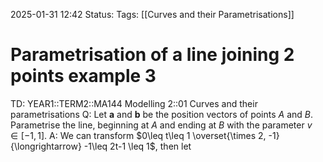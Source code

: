 2025-01-31 12:42
Status: 
Tags: [[Curves and their Parametrisations]]
# Parametrisation of a line joining 2 points example 3

TD: YEAR1::TERM2::MA144 Modelling 2::01 Curves and their parametrisations 
Q: Let $\mathbf{a}$ and $\mathbf{b}$ be the position vectors of points $A$ and $B$. Parametrise the line, beginning at $A$ and ending at $B$ with the parameter $v\in[-1,1]$.
A: We can transform $0\leq t\leq 1 \overset{\times 2, -1}{\longrightarrow} -1\leq 2t-1 \leq 1$, then let